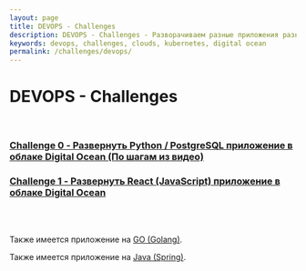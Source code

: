 ```yaml
---
layout: page
title: DEVOPS - Challenges
description: DEVOPS - Challenges - Разворачиваем разные приложения разными средствами на разных окружениях
keywords: devops, challenges, clouds, kubernetes, digital ocean
permalink: /challenges/devops/
---
```


# DEVOPS - Challenges

<br/>

### [Challenge 0 - Развернуть Python / PostgreSQL приложение в облаке Digital Ocean (По шагам из видео)](/challenges/devops/digital-ocean-python-postgresql/)

### [Challenge 1 - Развернуть React (JavaScript) приложение в облаке Digital Ocean](/challenges/devops/digital-ocean-react/)


<br/>
<br/>

Также имеется приложение на  <a href="https://bitbucket.org/marley-golang/learn-to-create-web-applications-using-go/src/master/">GO (Golang)</a>.

Также имеется приложение на  <a href="https://bitbucket.org/marley-spring/building-an-e-commerce-store-using-java-spring-framework/src/master/">Java (Spring)</a>.

